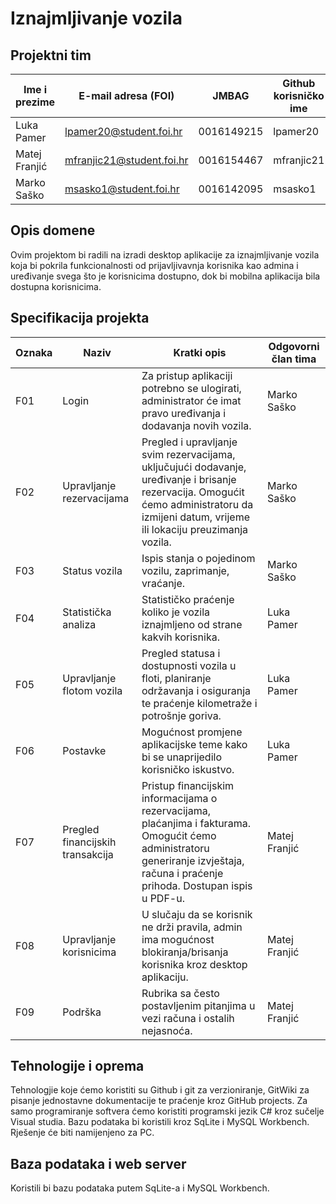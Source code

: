 # Iznajmljivanje vozila

## Projektni tim

Ime i prezime | E-mail adresa (FOI) | JMBAG | Github korisničko ime 
------------  | ------------------- | ----- | --------------------- 
Luka Pamer | lpamer20@student.foi.hr | 0016149215 | lpamer20
Matej Franjić | mfranjic21@student.foi.hr | 0016154467 | mfranjic21
Marko Saško | msasko1@student.foi.hr | 0016142095 | msasko1

## Opis domene
Ovim projektom bi radili na izradi desktop aplikacije za iznajmljivanje vozila koja bi pokrila funkcionalnosti od prijavljivavnja korisnika kao admina i uređivanje svega što je korisnicima dostupno, dok bi mobilna aplikacija bila dostupna korisnicima.

## Specifikacija projekta

Oznaka | Naziv | Kratki opis | Odgovorni član tima
------ | ----- | ----------- | -------------------
F01 | Login | Za pristup aplikaciji potrebno se ulogirati, administrator će imat pravo uređivanja i dodavanja novih vozila. | Marko Saško
F02 | Upravljanje rezervacijama | Pregled i upravljanje svim rezervacijama, uključujući dodavanje, uređivanje i brisanje rezervacija. Omogućit ćemo administratoru da izmijeni datum, vrijeme ili lokaciju preuzimanja vozila. | Marko Saško
F03 | Status vozila | Ispis stanja o pojedinom vozilu, zaprimanje, vraćanje.| Marko Saško
F04 | Statistička analiza | Statističko praćenje koliko je vozila iznajmljeno od strane kakvih korisnika. | Luka Pamer
F05 | Upravljanje flotom vozila | Pregled statusa i dostupnosti vozila u floti, planiranje održavanja i osiguranja te praćenje kilometraže i potrošnje goriva. | Luka Pamer
F06 | Postavke | Mogućnost promjene aplikacijske teme kako bi se unaprijedilo korisničko iskustvo. | Luka Pamer
F07 | Pregled financijskih transakcija | Pristup financijskim informacijama o rezervacijama, plaćanjima i fakturama. Omogućit ćemo administratoru generiranje izvještaja, računa i praćenje prihoda. Dostupan ispis u PDF-u.| Matej Franjić
F08 | Upravljanje korisnicima | U slučaju da se korisnik ne drži pravila, admin ima mogućnost blokiranja/brisanja korisnika kroz desktop aplikaciju. | Matej Franjić
F09 | Podrška | Rubrika sa često postavljenim pitanjima u vezi računa i ostalih nejasnoća. | Matej Franjić

## Tehnologije i oprema
Tehnologjie koje ćemo koristiti su Github i git za verzioniranje, GitWiki za pisanje jednostavne dokumentacije te praćenje kroz GitHub projects. Za samo programiranje softvera ćemo koristiti programski jezik C# kroz sučelje Visual studia. Bazu podataka bi koristili kroz SqLite i MySQL Workbench. Rješenje će biti namijenjeno za PC.

## Baza podataka i web server
Koristili bi bazu podataka putem SqLite-a i MySQL Workbench.
